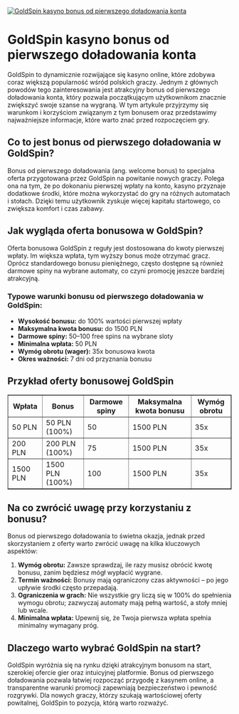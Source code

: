 [![GoldSpin kasyno bonus od pierwszego doładowania konta](https://123-caf.pages.dev/gitsignup.png)](https://vrmoo.ru/Bt82HjjY)

<h1>GoldSpin kasyno bonus od pierwszego doładowania konta</h1> <p>GoldSpin to dynamicznie rozwijające się kasyno online, które zdobywa coraz większą popularność wśród polskich graczy. Jednym z głównych powodów tego zainteresowania jest atrakcyjny bonus od pierwszego doładowania konta, który pozwala początkującym użytkownikom znacznie zwiększyć swoje szanse na wygraną. W tym artykule przyjrzymy się warunkom i korzyściom związanym z tym bonusem oraz przedstawimy najważniejsze informacje, które warto znać przed rozpoczęciem gry.</p>  <h2>Co to jest bonus od pierwszego doładowania w GoldSpin?</h2> <p>Bonus od pierwszego doładowania (ang. welcome bonus) to specjalna oferta przygotowana przez GoldSpin na powitanie nowych graczy. Polega ona na tym, że po dokonaniu pierwszej wpłaty na konto, kasyno przyznaje dodatkowe środki, które można wykorzystać do gry na różnych automatach i stołach. Dzięki temu użytkownik zyskuje więcej kapitału startowego, co zwiększa komfort i czas zabawy.</p>  <h2>Jak wygląda oferta bonusowa w GoldSpin?</h2> <p>Oferta bonusowa GoldSpin z reguły jest dostosowana do kwoty pierwszej wpłaty. Im większa wpłata, tym wyższy bonus może otrzymać gracz. Oprócz standardowego bonusu pieniężnego, często dostępne są również darmowe spiny na wybrane automaty, co czyni promocję jeszcze bardziej atrakcyjną.</p>  <h3>Typowe warunki bonusu od pierwszego doładowania w GoldSpin:</h3> <ul>   <li><strong>Wysokość bonusu:</strong> do 100% wartości pierwszej wpłaty</li>   <li><strong>Maksymalna kwota bonusu:</strong> do 1500 PLN</li>   <li><strong>Darmowe spiny:</strong> 50–100 free spins na wybrane sloty</li>   <li><strong>Minimalna wpłata:</strong> 50 PLN</li>   <li><strong>Wymóg obrotu (wager):</strong> 35x bonusowa kwota</li>   <li><strong>Okres ważności:</strong> 7 dni od przyznania bonusu</li> </ul>  <h2>Przykład oferty bonusowej GoldSpin</h2> <table border="1" cellpadding="8" cellspacing="0">   <thead>     <tr>       <th>Wpłata</th>       <th>Bonus</th>       <th>Darmowe spiny</th>       <th>Maksymalna kwota bonusu</th>       <th>Wymóg obrotu</th>     </tr>   </thead>   <tbody>     <tr>       <td>50 PLN</td>       <td>50 PLN (100%)</td>       <td>50</td>       <td>1500 PLN</td>       <td>35x</td>     </tr>     <tr>       <td>200 PLN</td>       <td>200 PLN (100%)</td>       <td>75</td>       <td>1500 PLN</td>       <td>35x</td>     </tr>     <tr>       <td>1500 PLN</td>       <td>1500 PLN (100%)</td>       <td>100</td>       <td>1500 PLN</td>       <td>35x</td>     </tr>   </tbody> </table>  <h2>Na co zwrócić uwagę przy korzystaniu z bonusu?</h2> <p>Bonus od pierwszego doładowania to świetna okazja, jednak przed skorzystaniem z oferty warto zwrócić uwagę na kilka kluczowych aspektów:</p> <ol>   <li><strong>Wymóg obrotu:</strong> Zawsze sprawdzaj, ile razy musisz obrócić kwotę bonusu, zanim będziesz mógł wypłacić wygrane.</li>   <li><strong>Termin ważności:</strong> Bonusy mają ograniczony czas aktywności – po jego upływie środki często przepadają.</li>   <li><strong>Ograniczenia w grach:</strong> Nie wszystkie gry liczą się w 100% do spełnienia wymogu obrotu; zazwyczaj automaty mają pełną wartość, a stoły mniej lub wcale.</li>   <li><strong>Minimalna wpłata:</strong> Upewnij się, że Twoja pierwsza wpłata spełnia minimalny wymagany próg.</li> </ol>  <h2>Dlaczego warto wybrać GoldSpin na start?</h2> <p>GoldSpin wyróżnia się na rynku dzięki atrakcyjnym bonusom na start, szerokiej ofercie gier oraz intuicyjnej platformie. Bonus od pierwszego doładowania pozwala łatwiej rozpocząć przygodę z kasynem online, a transparentne warunki promocji zapewniają bezpieczeństwo i pewność rozgrywki. Dla nowych graczy, którzy szukają wartościowej oferty powitalnej, GoldSpin to pozycja, którą warto rozważyć.</p>